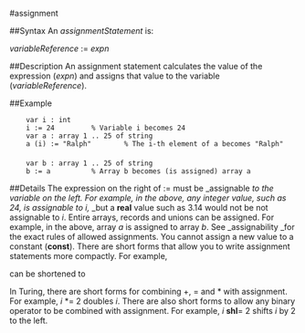 
#assignment

##Syntax
An _assignmentStatement_ is:

_variableReference_ := _expn_




##Description
An assignment statement calculates the value of the expression (_expn_) and assigns that value to the variable (_variableReference_).



##Example



        var i : int
        i := 24         % Variable i becomes 24
        var a : array 1 .. 25 of string
        a (i) := "Ralph"        % The i-th element of a becomes "Ralph"
        
        var b : array 1 .. 25 of string
        b := a          % Array b becomes (is assigned) array a
##Details
The expression on the right of := must be _assignable _to the variable on the left. For example, in the above, any integer value, such as 24, is assignable to _i_,_ _but a **real** value such as 3.14 would not be not assignable to _i_. Entire arrays, records and unions can be assigned. For example, in the above, array _a_ is assigned to array _b_. See _assignability _for the exact rules of allowed assignments.
You cannot assign a new value to a constant (**const**).
There are short forms that allow you to write assignment statements more compactly. For example,



can be shortened to



In Turing, there are short forms for combining +, = and * with assignment. For example, _i_ *= 2 doubles _i_.
There are also short forms to allow any binary operator to be combined with assignment. For example, _i_ **shl**= 2 shifts _i_ by 2 to the left.



